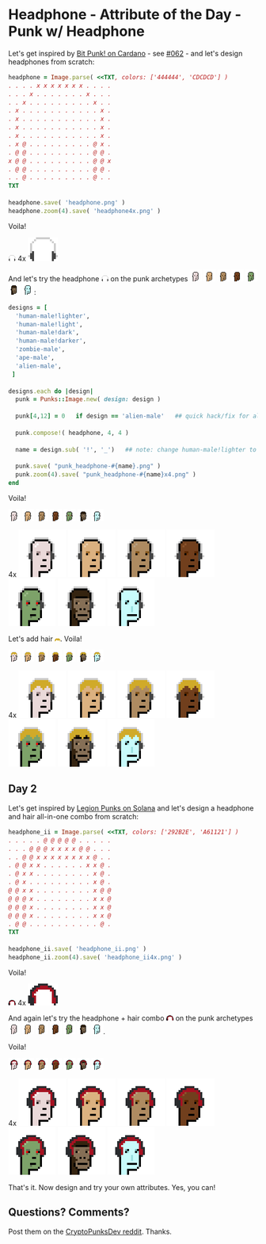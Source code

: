 # Headphone -  Attribute of the Day  -  Punk w/ Headphone


Let's get inspired by [Bit Punk! on Cardano](https://bitpunkcardano.com) - see [#062](https://bitpunkcardano.com/bit/062/) - 
and let's design headphones from scratch:


``` ruby
headphone = Image.parse( <<TXT, colors: ['444444', 'CDCDCD'] )
. . . . x x x x x x x . . . .
. . . x . . . . . . . x . . .
. . x . . . . . . . . . x . .
. x . . . . . . . . . . . x .
. x . . . . . . . . . . . x .
. x . . . . . . . . . . . x .
. x . . . . . . . . . . . x .
. x @ . . . . . . . . . @ x .
. @ @ . . . . . . . . . @ @ .
x @ @ . . . . . . . . . @ @ x
. @ @ . . . . . . . . . @ @ .
. . @ . . . . . . . . . @ . .
TXT

headphone.save( 'headphone.png' )
headphone.zoom(4).save( 'headphone4x.png' )
```

Voila!

![](i/headphone.png) 4x ![](i/headphone4x.png)




And let's try the headphone ![](i/headphone.png)
on the punk archetypes
![](i/design-human-male_lighter.png)
![](i/design-human-male_light.png)
![](i/design-human-male_dark.png)
![](i/design-human-male_darker.png)
![](i/design-zombie-male.png)
![](i/design-ape-male.png)
![](i/design-alien-male.png):


``` ruby
designs = [
  'human-male!lighter',
  'human-male!light',
  'human-male!dark',
  'human-male!darker',
  'zombie-male',
  'ape-male',
  'alien-male',
 ]

designs.each do |design|
  punk = Punks::Image.new( design: design )

  punk[4,12] = 0   if design == 'alien-male'   ## quick hack/fix for alien ear

  punk.compose!( headphone, 4, 4 )

  name = design.sub( '!', '_')   ## note: change human-male!lighter to human-male_lighter

  punk.save( "punk_headphone-#{name}.png" )
  punk.zoom(4).save( "punk_headphone-#{name}x4.png" )
end
```


Voila!

![](i/punk_headphone-human-male_lighter.png)
![](i/punk_headphone-human-male_light.png)
![](i/punk_headphone-human-male_dark.png)
![](i/punk_headphone-human-male_darker.png)
![](i/punk_headphone-zombie-male.png)
![](i/punk_headphone-ape-male.png)
![](i/punk_headphone-alien-male.png)

4x
![](i/punk_headphone-human-male_lighterx4.png)
![](i/punk_headphone-human-male_lightx4.png)
![](i/punk_headphone-human-male_darkx4.png)
![](i/punk_headphone-human-male_darkerx4.png)
![](i/punk_headphone-zombie-malex4.png)
![](i/punk_headphone-ape-malex4.png)
![](i/punk_headphone-alien-malex4.png)




Let's add hair ![](i/hair.png).
Voila!

![](i/punk_headphone_ii-human-male_lighter.png)
![](i/punk_headphone_ii-human-male_light.png)
![](i/punk_headphone_ii-human-male_dark.png)
![](i/punk_headphone_ii-human-male_darker.png)
![](i/punk_headphone_ii-zombie-male.png)
![](i/punk_headphone_ii-ape-male.png)
![](i/punk_headphone_ii-alien-male.png)

4x
![](i/punk_headphone_ii-human-male_lighterx4.png)
![](i/punk_headphone_ii-human-male_lightx4.png)
![](i/punk_headphone_ii-human-male_darkx4.png)
![](i/punk_headphone_ii-human-male_darkerx4.png)
![](i/punk_headphone_ii-zombie-malex4.png)
![](i/punk_headphone_ii-ape-malex4.png)
![](i/punk_headphone_ii-alien-malex4.png)





## Day 2

Let's get inspired by
[Legion Punks on Solana](https://legionpunks.com/)
and let's design a headphone and hair all-in-one combo from scratch:



``` ruby
headphone_ii = Image.parse( <<TXT, colors: ['292B2E', 'A61121'] )
. . . . . @ @ @ @ @ . . . . .
. . . @ @ @ x x x x @ @ . . .
. . @ @ x x x x x x x x @ . .
. @ @ x x . . . . . . x x @ .
. @ x x . . . . . . . . x @ .
. @ x . . . . . . . . . x @ .
@ @ x x . . . . . . . . x @ @
@ @ @ x . . . . . . . . x x @
@ @ @ x . . . . . . . . x x @
@ @ @ x . . . . . . . . x x @
. @ @ . . . . . . . . . . @ .
TXT

headphone_ii.save( 'headphone_ii.png' )
headphone_ii.zoom(4).save( 'headphone_ii4x.png' )
```

Voila!

![](i/headphone_ii.png) 4x ![](i/headphone_ii4x.png)


And again let's try the headphone + hair combo ![](i/headphone_ii.png)
on the punk archetypes
![](i/design-human-male_lighter.png)
![](i/design-human-male_light.png)
![](i/design-human-male_dark.png)
![](i/design-human-male_darker.png)
![](i/design-zombie-male.png)
![](i/design-ape-male.png)
![](i/design-alien-male.png).

Voila!

![](i/punk_headphone_iii-human-male_lighter.png)
![](i/punk_headphone_iii-human-male_light.png)
![](i/punk_headphone_iii-human-male_dark.png)
![](i/punk_headphone_iii-human-male_darker.png)
![](i/punk_headphone_iii-zombie-male.png)
![](i/punk_headphone_iii-ape-male.png)
![](i/punk_headphone_iii-alien-male.png)

4x
![](i/punk_headphone_iii-human-male_lighterx4.png)
![](i/punk_headphone_iii-human-male_lightx4.png)
![](i/punk_headphone_iii-human-male_darkx4.png)
![](i/punk_headphone_iii-human-male_darkerx4.png)
![](i/punk_headphone_iii-zombie-malex4.png)
![](i/punk_headphone_iii-ape-malex4.png)
![](i/punk_headphone_iii-alien-malex4.png)



That's it.  Now design and try your own attributes.
Yes, you can!



## Questions? Comments?

Post them on the [CryptoPunksDev reddit](https://old.reddit.com/r/CryptoPunksDev). Thanks.



